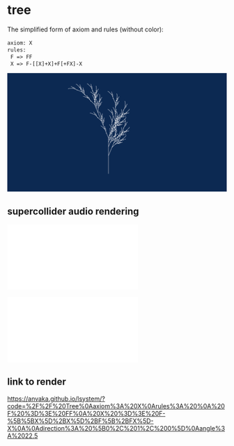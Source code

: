 # tree

The simplified form of axiom and rules (without color):

```
axiom: X
rules: 
 F => FF
 X => F-[[X]+X]+F[+FX]-X
```

![tree](tree.svg)

## supercollider audio rendering

![supercollider Pbindef](tree-2.scd)

![tree Panola](tree.scd)

## link to render 

https://anvaka.github.io/lsystem/?code=%2F%2F%20Tree%0Aaxiom%3A%20X%0Arules%3A%20%0A%20F%20%3D%3E%20FF%0A%20X%20%3D%3E%20F-%5B%5BX%5D%2BX%5D%2BF%5B%2BFX%5D-X%0A%0Adirection%3A%20%5B0%2C%201%2C%200%5D%0Aangle%3A%2022.5

